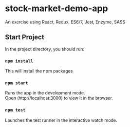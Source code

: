 # stock-market-demo-app
An exercise using React, Redux, ES6/7, Jest, Enzyme, SASS

## Start Project

In the project directory, you should run:

### `npm install`

This will install the npm packages

### `npm start`

Runs the app in the development mode.<br>
Open (http://localhost:3000) to view it in the browser.

### `npm test`

Launches the test runner in the interactive watch mode.

